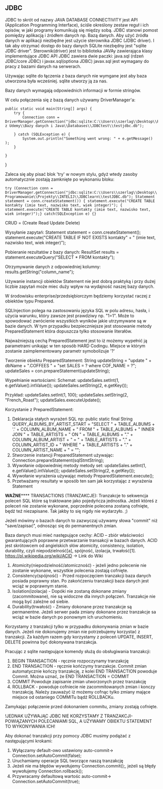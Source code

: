 ## JDBC
JDBC to skrót od nazwy JAVA DATABASE CONNECTIVITY
jest API (Application Programming Interface), ściśle określony zestaw reguł i ich opisów, w jaki programy komunikują się między sobą.
JDBC stanowi pomost pomiędzy aplikacją i źródłem danych np. Bazą danych. 
Aby użyć źródła danych w aplikacji niezbędne jest użycie sterownika JDBC (JDBC driver).
I tak aby otrzymać dostęp do bazy danych SQLite niezbędny jest "sqlite JDBC driver". 
Sterownik(driver) jest to biblioteka JAVAy zawierająca klasy implementujące JDBC API
JDBC zawiera dwie paczki: 
java.sql (rdzeń JDBC/core JDBC) i javax.sql(optiona JDBC)
javax.sql jest wymagany do pracy z bazami danych na serwerach.

Używając sqlite do łączenia z baza danych nie wymgane jest aby baza utworzona była wcześniej. sqlite utworzy ją za nas.

Bazy danych wymagają odpowiednich informacji w formie stringów.

W celu połączenia się z bazą danych używamy DriverManager'a:

    public static void main(String[] args) {
        try {
            Connection conn = DriverManager.getConnection("jdbc:sqlite:C:\\Users\\szerlag\\Desktop\\Programowanie\\Java z Udemy\\Bazy danych i Java\\Databases\\JDBCtest\\testjdbc.db");

        } catch (SQLException e) {
            System.out.println("Something went wrong: " + e.getMessage() );
        }

    }
}

Zaleca się aby pisać blok 'try' w nowym stylu, gdyż wtedy zasoby automatycznie zostają zamknięte po wykonaniu bloku: 

  `` try (Connection conn = DriverManager.getConnection("jdbc:sqlite:C:\\Users\\szerlag\\Desktop\\Programowanie\\Projekty\\INTELIJ\\JDBClearn\\testJDBC.db");
             Statement statement = conn.createStatement()) {
            statement.execute("CREATE TABLE kontakty (imie text, nazwisko text, wiek integer)"); {  statement.execute("CREATE TABLE kontakty (imie text, nazwisko text, wiek integer)");}
catch(SQLException e) {} ``

CRUD = (Create Read Update Delete)

Wysyłanie zapytań: 
Statement statement = conn.createStatement();
statement.execute("CREATE TABLE IF NOT EXISTS kontakty" +
                    "   (imie text, nazwisko text, wiek integer)");


Pobieranie rezultatów z bazy danych: 
ResultSet results = statement.executeQuery("SELECT * FROM kontakty");

Otrzymywanie danych z odpowiedniej kolumny: 
results.getString("column_name"); 

Używanie instancji obiektów Statement nie jest dobrą praktyką i przy dużej liczbie zapytań może miec duży wpływ na wydajność naszej bazy danych.

W środowisku enterprise/przedsiębiorczym będziemy korzystać raczej z obiektów typu Prepared.

SQLInjection polega na zastosowaniu języka SQL w polu adresu, hasła, i użycia warunku, który zawsze jest prawdziwy np.  "1=1". Może to spowodować zwrócienie wszystkich wyników jakie utrzymywane są w bazie danych.
W tym przypadku bezpieczniejsze jest stosowanie metody PreparedStatement która dopuszcza tylko stosowanie literałów. 


Najważniejszą cechą PreparedStatement jest to iż możemy wypełnić ją parametrami unikając w ten sposób HARD Codingu. 
Miejsce w którym zostanie zaimplementowany parametr symobolizuje '?' 

Tworzenie obiektu PreparedStatement:
String updateString =
    "update " + dbName + ".COFFEES " +
    "set SALES = ? where COF_NAME = ?";
updateSales = con.prepareStatement(updateString);

Wypełnianie wartościami:
Schemat:
updateSales.setInt(1, e.getValue().intValue());
updateSales.setString(2, e.getKey());

Przykład:
updateSales.setInt(1, 100);
updateSales.setString(2, "French_Roast");
updateSales.executeUpdate();


Korzystanie z PreparedStatement: 
1. Deklaracja stałych wyrażeń SQL np:
 public static final String QUERY_ALBUMS_BY_ARTIST_START =
            "SELECT " + TABLE_ALBUMS + '.' + COLUMN_ALBUM_NAME + " FROM " + TABLE_ALBUMS +
                    " INNER JOIN " + TABLE_ARTISTS + " ON " + TABLE_ALBUMS + "." + COLUMN_ALBUM_ARTIST +
                    " = " + TABLE_ARTISTS + "." + COLUMN_ARTIST_ID +
                    " WHERE " + TABLE_ARTISTS + "." + COLUMN_ARTIST_NAME + " = \"";
2. Stworzenie instancji PreparedStatement używając:
Connection.prepareStatement(sqlStmtString);
3. Wywołanie odpowiedniej metody metody set:
updateSales.setInt(1, e.getValue().intValue());
updateSales.setString(2, e.getKey());
4. Wywołanie wyrażenia używając metody PreparedStatement.execute();
5. Przetważamy resultaty w sposób ten sam jak korzystając z wyrażenia Statement

****************WAŻNE********************
TRANSACTIONS (TRANZAKCJE):
Tranzakcje to sekwencja poleceń SQL które są traktowane jako pojedyńcza jednostka. Jeżeli któreś z poleceń nie zostanie wykonane, poprzednie polecena zostaną cofnięte, będź teź niezapisane. Tak jakby to się nigdy nie wydarzyło. ;) 

Jeżeli mówimy o bazach danych to zazwyczaj używamy słowa "commit" niż "save/zapisać", odnosząc się do permanentnych zmian. 

Baza danych musi mieć następujące cechy: 
ACID – zbiór właściwości gwarantujących poprawne przetwarzanie transakcji w bazach danych. ACID jest skrótowcem od angielskich słów atomicity, consistency, isolation, durability, czyli niepodzielność[a], spójność, izolacja, trwałość[1].
https://pl.wikipedia.org/wiki/ACID -> Link do Wiki

1. Atomicity(niepodzielność/atomiczność) - jeżeli jedno polecenie nie zostanie wykonane, wszystkie polecenia zostają cofnięte. 
2. Consistency(spójność) - Przed rozpoczęciem tranzakcji baza danych posiada poprawny stan. Po zakońćzeniu tranzakcji baza danych jest wciąż w poprawnym stanie.
3. Isolation(izolacja) - Dopóki nie zostaną dokonane zmiany (zacommitowane), nie są widoczne dla innych połączeń. Tranzakcje nie mogą być zależne od siebie. 
4. Durability(trwałość) - Zmiany dokonane przez tranzakcje są permanentne. Jeżeli serwer pada zmiany dokonane przez tranzakcje sa wciąż w bazie danych po ponownym ich uruchomieniu. 

Korzystamy z tranzakcji tylko w przypadku dokonywania zmian w bazie danych. 
Jeżeli nie dokonujemy zmian nie potrzebujemy korzystać z tranzakcji. 
Za każdym razem gdy korzystamy z poleceń UPDATE, INSERT, DELETE powinna być dokonywana tranzakcja.

Pracując z sqlite następujące komendy służą do obsługiwania tranzakcji: 
1. BEGIN TRANSACTION - ręcznie rozpoczynamy tranzakcję
2. END TRANSACTION - ręcznie końćzymy tranzakcje. Commit zmian automatycznie kończy tranzakcję, z kolei END TRANSACTION powoduje Commit. Można uznać, że END TRANSACTION = COMMIT 
3. COMMIT Powoduje zapisanie zmian utworzonych przez tranzakcję
4. ROLLBACK - powoduje cofniecie nie zacommitowanych zmian i konczy tranzakcję. Należy zauważyć iż możemy cofnąc tylko zmiany mające miejsce od ostaniego COMMITu bądź ROLLBACKu. 

Zamykając połączenie przed dokonaniem commitu, zmiany zostają cofnięte.

!JEDNAK UŻYWAJĄC JDBC NIE KORZYSTAMY Z TRANZAKCJI-POWIĄZANYCH POLECANIAMI SQL, A UŻYWAMY OBIEKTU STATEMENT TO WYKONYWANIA ICH!

Aby dokonać tranzakcji przy pomocy JDBC musimy podążać z następującymi krokami: 
1. Wyłączamy default-owo ustawiony auto-commit-> Connection.setAutoCommit(false);
2. Uruchamiamy operacje SQL tworzące naszą tranzakcję
3. Jeżeli nie ma błędów wywołujemy Connection.commit();, jeżeli są błędy wywołujemy Connection.rollback();
4. Przywracamy defaultową wartośc auto-commit->  Connection.setAutoCommit(true); 

